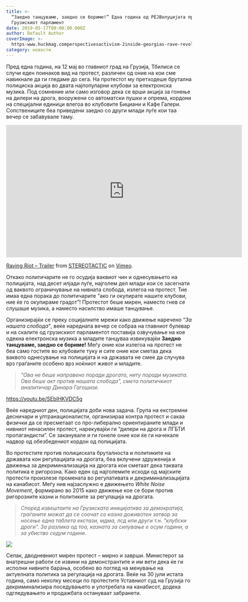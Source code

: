 ```yaml
---
title: >-
  “Заедно танцуваме, заедно се бориме!” Една година од РЕЈВолуцијата пред
  Грузискиот парламент
date: 2019-05-17T00:00:00.000Z
author: Default Author
coverImage: >-
  https-www.huckmag.comperspectivesactivism-2inside-georgias-rave-revolution-1-1024x670.jpg
category: новости
---
```


Пред една година, на 12 мај во главниот град на Грузија, Тбилиси се случи еден поинаков вид на протест, различен од оние на кои сме навикнале да ги гледаме до сега. На протестот му претходеше брутална полициска акција во двата најпопуларни клубови за електронска музика. Под сомнение или само изговор дека се врши акција за гонење на дилери на дрога, вооружени со автоматски пушки и опрема, кордони на специјални единици влегоа во клубовите Бициани и Кафе Галери. Сопствениците беа приведени заедно со други млади луѓе кои таа вечер се забавувале таму.

<iframe src="https://player.vimeo.com/video/335683026" width="640" height="360" frameborder="0" allow="autoplay; fullscreen" allowfullscreen></iframe>

[Raving Riot – Trailer](https://vimeo.com/335683026) from [STEREOTACTIC](https://vimeo.com/stereotactic) on [Vimeo](https://vimeo.com).

Откако политичарите не го осудија ваквиот чин и однесувањето на полицијата, над десет илјади луѓе, најголем дел млади кои се засегнати од ваквото ограничување на нивната слобода, излегоа на протест. Тие имаа една порака до политичарите “ако ги окупирате нашите клубови, ние ќе го окупираме градот”! Протестот беше мирен, наместо гнев се слушаше музика, а наместо насилство имаше танцување.

Организирајќи се преку социјалните мрежи како движење наречено “_За нашата слобода”_, веќе наредната вечер се собраа на главниот булевар и на скалите од грузискиот парламентот поставија озвучување на кое одекна електронска музика а младите танцуваа извикувајќи **Заедно танцуваме, заедно се бориме!** Меѓу оние кои излегоа на протест не беа само гостите во клубовите туку и сите оние кои сметаа дека ваквото однесување на полицијата и на државата не смее да случува врз граѓаните особено врз ноќниот живот и младите.

> _"Ова не беше направено поради дрогата, ниту поради музиката. Ова беше акт против нашата слобода", смета политичкиот аналитичар Динара Гагошизе._

https://youtu.be/SEbIHKVDC5g

Веќе наредниот ден, полицијата доби нова задача. Група на екстремни десничари и ултранационалисти, организираа контра протест и сакаа физички да се пресметаат со про-либерално ориентираните млади и нивниот ненасилен протест, нарекувајќи ги “дилери на дрога и ЛГБТИ пропагандисти”. Се заканувале и ги гонеле оние кои ќе ги начекале надвор од обезбедениот кордон од полицијата.

Во протестите против полициската бруталноста и политиките на државата кон регулацијата на дрогата, беа вклучени здруженија и движења за декриминализација на дрогата кои сметаат дека таквата политика е ригорозна. Како еден од најголемите исходи од мајските протести произлезе промената во регулативата и декриминализацијата на канабисот. Меѓу нив најзаслужно е движењето _White Noise Movement_, формирано во 2015 како движење кое се бори против ригорозните казни и политиките за регулација на дрогата.

> _Според извештаите на Грузиската иницијатива за демократија, граѓаните можат да се соочат со казна доживотен затвор за носење една таблета екстази, мдма, лсд или други т.н. "клубски дроги". За разлика од тоа, казната за силување е осум години, а за убиство седум години._

![](http://libertaniabackup.local/wp-content/uploads/2019/05/https-www.huckmag.comperspectivesactivism-2inside-georgias-rave-revolution-1-1024x670.jpg)

Сепак, дводневниот мирен протест – мирно и заврши. Министерот за внатрешни работи се извини на демонстрантите и им вети дека ќе ги исполни нивните барања, особено во поглед на менување на актуелната политика за регулација на дрогата. Веќе на 30 јули истата година, само неколку месеци по протестите Уставниот суд на Грузија го декриминализира поседувањето и употребата на канабисот, додека одгледувањето и продажбата остануваат забранети.
